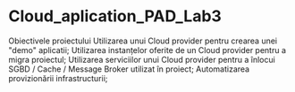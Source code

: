 # Cloud_aplication_PAD_Lab3
Obiectivele proiectului
Utilizarea unui Cloud provider pentru crearea unei "demo" aplicatii;
Utilizarea instanțelor oferite de un Cloud provider pentru a migra proiectul;
Utilizarea serviciilor unui Cloud provider pentru a înlocui SGBD / Cache / Message Broker utilizat în proiect;
Automatizarea provizionării infrastructurii;
